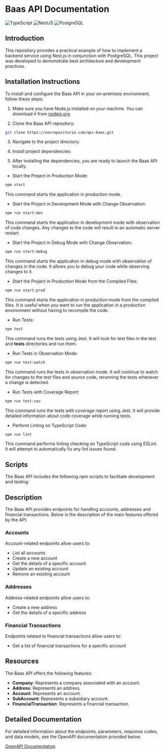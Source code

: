 # Baas API Documentation
![TypeScript](https://img.shields.io/badge/-TypeScript-007ACC?style=flat-square&logo=typescript&logoColor=white) ![NestJS](https://img.shields.io/badge/-NestJS-E0234E?style=flat-square&logo=nestjs&logoColor=white) ![PostgreSQL](https://img.shields.io/badge/-PostgreSQL-336791?style=flat-square&logo=postgresql&logoColor=white)


## Introduction

This repository provides a practical example of how to implement a backend service using Nest.js in conjunction with PostgreSQL. This project was developed to demonstrate best architecture and development practices.

## Installation Instructions

To install and configure the Baas API in your on-premises environment, follow these steps:

1. Make sure you have Node.js installed on your machine. You can download it from [nodejs.org](https://nodejs.org/).

2. Clone the Baas API repository:

```sh
git clone https://seurepositorio.com/api-baas.git

```

3. Navigate to the project directory:

4. Install project dependencies:

5. After installing the dependencies, you are ready to launch the Baas API locally.
- Start the Project in Production Mode:
```sh
npm start
```

This command starts the application in production mode.

- Start the Project in Development Mode with Change Observation:

```sh
npm run start:dev
```

This command starts the application in development mode with observation of code changes. Any changes to the code will result in an automatic server restart.

- Start the Project in Debug Mode with Change Observation:

```sh
npm run start:debug
```

This command starts the application in debug mode with observation of changes in the code. It allows you to debug your code while observing changes to it.

- Start the Project in Production Mode from the Compiled Files:

```sh
npm run start:prod
```

This command starts the application in production mode from the compiled files. It is useful when you want to run the application in a production environment without having to recompile the code.

- Run Tests:

```sh
npm test
```

This command runs the tests using Jest. It will look for test files in the test and __tests__ directories and run them.

- Run Tests in Observation Mode:

```sh
npm run test:watch
```

This command runs the tests in observation mode. It will continue to watch for changes to the test files and source code, rerunning the tests whenever a change is detected.

- Run Tests with Coverage Report:

```sh
npm run test:cov
```

This command runs the tests with coverage report using Jest. It will provide detailed information about code coverage while running tests.

- Perform Linting on TypeScript Code:

```sh
npm run lint
```

This command performs linting checking on TypeScript code using ESLint. It will attempt to automatically fix any lint issues found.

## Scripts

The Baas API includes the following npm scripts to facilitate development and testing:


## Description

The Baas API provides endpoints for handling accounts, addresses and financial transactions. Below is the description of the main features offered by the API:

### Accounts

Account-related endpoints allow users to:

- List all accounts
- Create a new account
- Get the details of a specific account
- Update an existing account
- Remove an existing account

### Addresses

Address-related endpoints allow users to:

- Create a new address
- Get the details of a specific address

### Financial Transactions

Endpoints related to financial transactions allow users to:

- Get a list of financial transactions for a specific account

## Resources

The Baas API offers the following features:

- **Company**: Represents a company associated with an account.
- **Address**: Represents an address.
- **Account**: Represents an account.
- **SubAccount**: Represents a subsidiary account.
- **FinancialTransaction**: Represents a financial transaction.

## Detailed Documentation

For detailed information about the endpoints, parameters, response codes, and data models, see the OpenAPI documentation provided below.

[OpenAPI Documentation](swagger.json)
